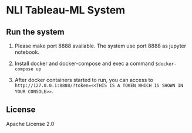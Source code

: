 # NLI Tableau-ML System

## Run the system

1. Please make port 8888 available.
   The system use port 8888 as jupyter notebook.

2. Install docker and docker-compose and exec a command `$docker-compose up`

3. After docker containers started to run, you can access to `http://127.0.0.1:8888/?token=<<THIS IS A TOKEN WHICH IS SHOWN IN YOUR CONSOLE>>`.

## License
Apache License 2.0
